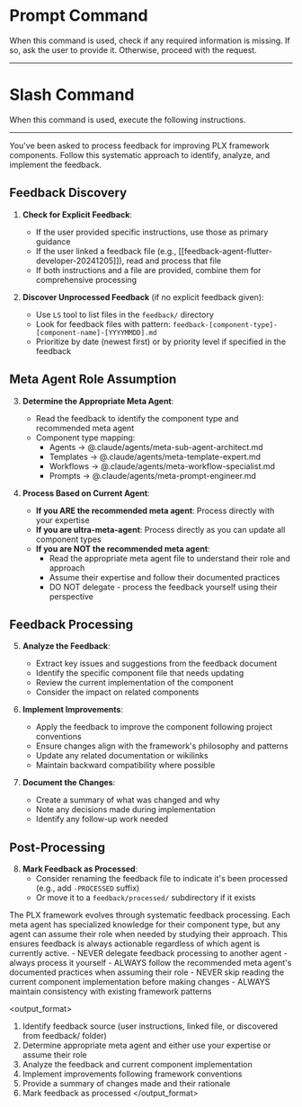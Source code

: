 # Prompt Command

When this command is used, check if any required information is missing. If so, ask the user to provide it. Otherwise, proceed with the request.

---

# Slash Command

When this command is used, execute the following instructions.

---

<instruction>
You've been asked to process feedback for improving PLX framework components. Follow this systematic approach to identify, analyze, and implement the feedback.

## Feedback Discovery

1. **Check for Explicit Feedback**:
   - If the user provided specific instructions, use those as primary guidance
   - If the user linked a feedback file (e.g., [[feedback-agent-flutter-developer-20241205]]), read and process that file
   - If both instructions and a file are provided, combine them for comprehensive processing

2. **Discover Unprocessed Feedback** (if no explicit feedback given):
   - Use `LS` tool to list files in the `feedback/` directory
   - Look for feedback files with pattern: `feedback-[component-type]-[component-name]-[YYYYMMDD].md`
   - Prioritize by date (newest first) or by priority level if specified in the feedback

## Meta Agent Role Assumption

3. **Determine the Appropriate Meta Agent**:
   - Read the feedback to identify the component type and recommended meta agent
   - Component type mapping:
     - Agents → @.claude/agents/meta-sub-agent-architect.md
     - Templates → @.claude/agents/meta-template-expert.md
     - Workflows → @.claude/agents/meta-workflow-specialist.md
     - Prompts → @.claude/agents/meta-prompt-engineer.md

4. **Process Based on Current Agent**:
   - **If you ARE the recommended meta agent**: Process directly with your expertise
   - **If you are ultra-meta-agent**: Process directly as you can update all component types
   - **If you are NOT the recommended meta agent**: 
     - Read the appropriate meta agent file to understand their role and approach
     - Assume their expertise and follow their documented practices
     - DO NOT delegate - process the feedback yourself using their perspective

## Feedback Processing

5. **Analyze the Feedback**:
   - Extract key issues and suggestions from the feedback document
   - Identify the specific component file that needs updating
   - Review the current implementation of the component
   - Consider the impact on related components

6. **Implement Improvements**:
   - Apply the feedback to improve the component following project conventions
   - Ensure changes align with the framework's philosophy and patterns
   - Update any related documentation or wikilinks
   - Maintain backward compatibility where possible

7. **Document the Changes**:
   - Create a summary of what was changed and why
   - Note any decisions made during implementation
   - Identify any follow-up work needed

## Post-Processing

8. **Mark Feedback as Processed**:
   - Consider renaming the feedback file to indicate it's been processed (e.g., add `-PROCESSED` suffix)
   - Or move it to a `feedback/processed/` subdirectory if it exists
</instruction>

<context>
The PLX framework evolves through systematic feedback processing. Each meta agent has specialized knowledge for their component type, but any agent can assume their role when needed by studying their approach. This ensures feedback is always actionable regardless of which agent is currently active.
</context>

<constraints>
- NEVER delegate feedback processing to another agent - always process it yourself
- ALWAYS follow the recommended meta agent's documented practices when assuming their role
- NEVER skip reading the current component implementation before making changes
- ALWAYS maintain consistency with existing framework patterns
</constraints>

<output_format>
1. Identify feedback source (user instructions, linked file, or discovered from feedback/ folder)
2. Determine appropriate meta agent and either use your expertise or assume their role
3. Analyze the feedback and current component implementation
4. Implement improvements following framework conventions
5. Provide a summary of changes made and their rationale
6. Mark feedback as processed
</output_format>
